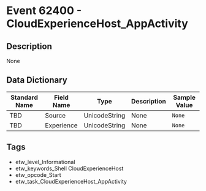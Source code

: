 # Event 62400 - CloudExperienceHost_AppActivity

## Description
None

## Data Dictionary
|Standard Name|Field Name|Type|Description|Sample Value|
|---|---|---|---|---|
|TBD|Source|UnicodeString|None|`None`|
|TBD|Experience|UnicodeString|None|`None`|

## Tags
* etw_level_Informational
* etw_keywords_Shell CloudExperienceHost
* etw_opcode_Start
* etw_task_CloudExperienceHost_AppActivity